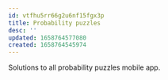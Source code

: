 ```yaml
---
id: vtfhu5rr66g2u6nf15fgx3p
title: Probability puzzles
desc: ''
updated: 1658764577080
created: 1658764545974
---
```

Solutions to all probability puzzles mobile app.
  